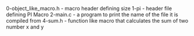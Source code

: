 0-object_like_macro.h - macro header defining size
1-pi - header file defining PI Macro
2-main.c - a program to print the name of the file it is compiled from
4-sum.h - function like macro that calculates the sum of two number x and y

